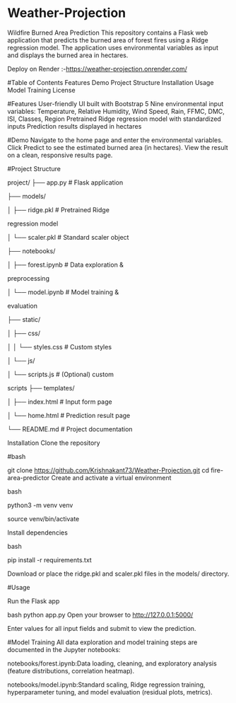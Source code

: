 # Weather-Projection 
Wildfire Burned Area Prediction
This repository contains a Flask web application that predicts the burned area of forest fires using a Ridge regression model. The application uses environmental variables as input and displays the burned area in hectares.

Deploy on Render :-https://weather-projection.onrender.com/

#Table of Contents
Features
Demo
Project Structure
Installation
Usage
Model Training
License

#Features
User-friendly UI built with Bootstrap 5
Nine environmental input variables: Temperature, Relative Humidity, Wind Speed, Rain, FFMC, DMC, ISI, Classes, Region
Pretrained Ridge regression model with standardized inputs
Prediction results displayed in hectares

#Demo
Navigate to the home page and enter the environmental variables.
Click Predict to see the estimated burned area (in hectares).
View the result on a clean, responsive results page.

#Project Structure

project/
├── app.py                   # Flask application

├── models/

│   ├── ridge.pkl            # Pretrained Ridge 

regression model

│   └── scaler.pkl           # Standard scaler object

├── notebooks/

│   ├── forest.ipynb         # Data exploration & 

preprocessing

│   └── model.ipynb          # Model training & 

evaluation

├── static/

│   ├── css/

│   │   └── styles.css       # Custom styles

│   └── js/

│       └── scripts.js       # (Optional) custom 

scripts
├── templates/

│   ├── index.html           # Input form page

│   └── home.html            # Prediction result page

└── README.md                # Project documentation

Installation
Clone the repository

#bash

git clone https://github.com/Krishnakant73/Weather-Projection.git
cd fire-area-predictor
Create and activate a virtual environment

bash

python3 -m venv venv

source venv/bin/activate

Install dependencies

bash

pip install -r requirements.txt

Download or place the ridge.pkl and scaler.pkl files 
in the models/ directory.

#Usage

Run the Flask app

bash
python app.py
Open your browser to http://127.0.0.1:5000/

Enter values for all input fields and submit to view the prediction.

#Model Training
All data exploration and model training steps are documented in the Jupyter notebooks:

notebooks/forest.ipynb:Data loading, cleaning, and exploratory analysis (feature distributions, correlation heatmap).

notebooks/model.ipynb:Standard scaling, Ridge regression training, hyperparameter tuning, and model evaluation (residual plots, metrics).




